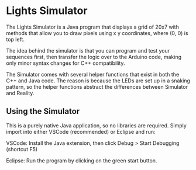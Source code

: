 # Lights Simulator
The Lights Simulator is a Java program that displays a grid of 20x7 with methods that allow you to draw pixels using x y coordinates, where (0, 0) is top left.

The idea behind the simulator is that you can program and test your sequences first, then transfer the logic over to the Arduino code, making only minor syntax changes for C++ compatibility.

The Simulator comes with several helper functions that exist in both the C++ and Java code. The reason is because the LEDs are set up in a snaking pattern, so the helper functions abstract the differences between Simulator and Reality.

## Using the Simulator
This is a purely native Java application, so no libraries are required. Simply import into either VSCode (recommended) or Eclipse and run:

VSCode: Install the Java extension, then click Debug > Start Debugging (shortcut F5)

Eclipse: Run the program by clicking on the green start button.